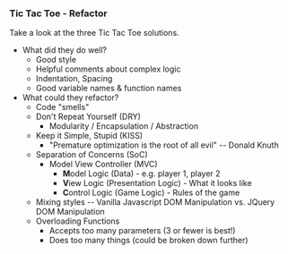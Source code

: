 ### Tic Tac Toe - Refactor

Take a look at the three Tic Tac Toe solutions.

- What did they do well?
    + Good style
    + Helpful comments about complex logic
    + Indentation, Spacing
    + Good variable names & function names
- What could they refactor?
    - Code "smells"
    - Don't Repeat Yourself (DRY)
        + Modularity / Encapsulation / Abstraction
    - Keep it Simple, Stupid (KISS)
        + "Premature optimization is the root of all evil" -- Donald Knuth
    - Separation of Concerns (SoC)
        + Model View Controller (MVC)
            + **M**odel Logic (Data) - e.g. player 1, player 2
            + **V**iew Logic (Presentation Logic) - What it looks like
            + **C**ontrol Logic (Game Logic) - Rules of the game
    - Mixing styles -- Vanilla Javascript DOM Manipulation vs. JQuery DOM Manipulation
    - Overloading Functions
        + Accepts too many parameters (3 or fewer is best!)
        + Does too many things (could be broken down further)

